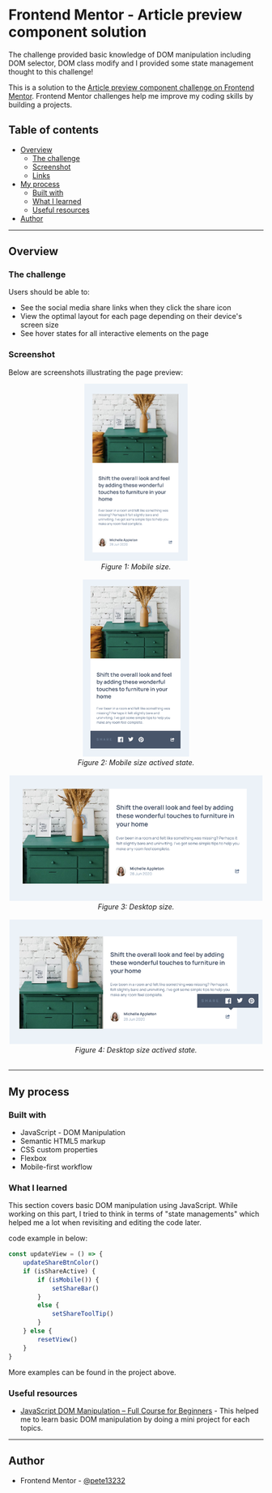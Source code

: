 # Frontend Mentor - Article preview component solution

The challenge provided basic knowledge of DOM manipulation including DOM selector, DOM class modify and I provided some state management thought to this challenge!

This is a solution to the [Article preview component challenge on Frontend Mentor](https://www.frontendmentor.io/challenges/article-preview-component-dYBN_pYFT). Frontend Mentor challenges help me improve my coding skills by building a projects.

## Table of contents

- [Overview](#overview)
  - [The challenge](#the-challenge)
  - [Screenshot](#screenshot)
  - [Links](#links)
- [My process](#my-process)
  - [Built with](#built-with)
  - [What I learned](#what-i-learned)
  - [Useful resources](#useful-resources)
- [Author](#author)

---

## Overview

### The challenge

Users should be able to:

- See the social media share links when they click the share icon
- View the optimal layout for each page depending on their device's screen size
- See hover states for all interactive elements on the page

### Screenshot

Below are screenshots illustrating the page preview:

<div align="center">
    <img src="./screenshots/mobile.png" alt="Mobile size" height="350" />
    <br>
    <em>Figure 1: Mobile size.</em>
</div>
<br>
<div align="center">
    <img src="./screenshots/mobile-active.png" alt="Mobile size actived state" height="350" />
    <br>
    <em>Figure 2: Mobile size actived state.</em>
</div>
<br>
<div align="center">
    <img src="./screenshots/desktop.png" alt="Desktop size" width="500" />
    <br>
    <em>Figure 3: Desktop size.</em>
</div>
<br>
<div align="center">
    <img src="./screenshots/desktop-active.png" alt="Desktop size actived state" width="500" />
    <br>
    <em>Figure 4: Desktop size actived state.</em>
</div>
<br>

---

## My process

### Built with

- JavaScript - DOM Manipulation
- Semantic HTML5 markup
- CSS custom properties
- Flexbox
- Mobile-first workflow

### What I learned

This section covers basic DOM manipulation using JavaScript. While working on this part, I tried to think in terms of "state managements" which helped me a lot when revisiting and editing the code later.

code example in below:

```js
const updateView = () => {
    updateShareBtnColor()
    if (isShareActive) {
        if (isMobile()) {
            setShareBar()
        }
        else {
            setShareToolTip()
        }
    } else {
        resetView()
    }
}
```

More examples can be found in the project above.

### Useful resources

- [JavaScript DOM Manipulation – Full Course for Beginners](https://www.youtube.com/watch?v=5fb2aPlgoys) - This helped me to learn basic DOM manipulation by doing a mini project for each topics.

---

## Author

- Frontend Mentor - [@pete13232](https://www.frontendmentor.io/profile/pete13232)
